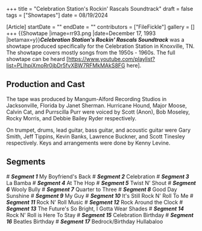 +++
title = "Celebration Station's Rockin' Rascals Soundtrack"
draft = false
tags = ["Showtapes"]
date = 08/19/2024

[Article]
startDate = ""
endDate = ""
contributors = ["FileFickle"]
gallery = []
+++
{{Showtape
|image=rr93.png
|date=December 17, 1993
|betamax=y}}<b><i>Celebration Station's Rockin' Rascals Soundtrack</b></i> was a showtape produced specifically for the Celebration Station in Knoxville, TN. The showtape covers mostly songs from the 1950s - 1960s. The full showtape can be heard [https://www.youtube.com/playlist?list=PLIhpiXmoRr0jbDr5fvXBW7RFMkMAkS8FG here].

<h2> Production and Cast </h2>
The tape was produced by Mangum-Alford Recording Studios in Jacksonville, Florida by Janet Sherman. Hurricane Hound, Major Moose, Calvin Cat, and Purrscilla Purr were voiced by Scott (Anon), Bob Moseley, Rocky Morris, and Debbie Bailey Ryder respectively.

On trumpet, drums, lead guitar, bass guitar, and acoustic guitar were Gary Smith, Jeff Tippins, Kevin Banks, Lawrence Buckner, and Scott Tinesley respectively. Keys and arrangements were done by Kenny Levine.

<h2> Segments </h2>
# <b><i>Segment 1</b></i>
My Boyfriend's Back
# <b><i>Segment 2</b></i>
Celebration
# <b><i>Segment 3</b></i>
La Bamba
# <b><i>Segment 4</b></i>
At The Hop
# <b><i>Segment 5</b></i>
Twist N' Shout
# <b><i>Segment 6</b></i>
Wooly Bully
# <b><i>Segment 7</b></i>
Quarter to Three
# <b><i>Segment 8</b></i>
Good Day Sunshine
# <b><i>Segment 9</b></i>
My Guy
# <b><i>Segment 10</b></i>
It's Still Rock N' Roll To Me
# <b><i>Segment 11</b></i>
Rock N' Roll Music
# <b><i>Segment 12</b></i>
Rock Around the Clock
# <b><i>Segment 13</b></i>
The Future's So Bright, I Gotta Wear Shades
# <b><i>Segment 14</b></i>
Rock N' Roll is Here To Stay
# <b><i>Segment 15</b></i>
Celebration Birthday
# <b><i>Segment 16</b></i>
Beatles Birthday
# <b><i>Segment 17</b></i>
Bedrock/Birthday Hullabaloo